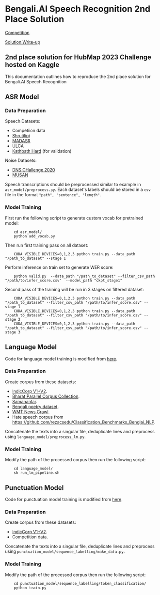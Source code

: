 # Bengali.AI Speech Recognition 2nd Place Solution

[Competition](https://www.kaggle.com/competitions/bengaliai-speech/overview)

[Solution Write-up](https://www.kaggle.com/competitions/bengaliai-speech/discussion/447976#2486531)

## 2nd place solution for HubMap 2023 Challenge hosted on Kaggle

This documentation outlines how to reproduce the 2nd place solution for Bengali.AI Speech Recognition

## ASR Model 

### Data Preparation

Speech Datasets:

- Competiion data
- [Shrutilipi](https://ai4bharat.iitm.ac.in/shrutilipi/)
- [MADASR](https://sites.google.com/view/respinasrchallenge2023/dataset?authuser=0)
- [ULCA](https://github.com/Open-Speech-EkStep/ULCA-asr-dataset-corpus)
- [Kathbath Hard](https://github.com/AI4Bharat/vistaar) (for validation)

Noise Datasets:
- [DNS CHallenge 2020](https://github.com/microsoft/DNS-Challenge/tree/interspeech2020/master)
- [MUSAN](https://www.openslr.org/17/)

Speech transcriptions should be preprocessed similar to example in `asr_model/preprocess.py`. Each dataset's labels should be stored in a `csv` file in the format `"path", "sentence", "length"`.

### Model Training

First run the following script to generate custom vocab for pretrained model:

```
    cd asr_model/
    python add_vocab.py

```

Then run first training pass on all dataset:
```
    CUDA_VISIBLE_DEVICES=0,1,2,3 python train.py --data_path "/path_to_dataset" --stage 1

```

Perform inference on train set to generate WER score:
```
    python valid.py  --data_path "/path_to_dataset" --filter_csv_path "/path/to/infer_score.csv"  --model_path "ckpt_stage1"

```

Second pass of the training will be run in 3 stages on filtered dataset:
```
    CUDA_VISIBLE_DEVICES=0,1,2,3 python train.py --data_path "/path_to_dataset" --filter_csv_path "/path/to/infer_score.csv" --stage 1
    CUDA_VISIBLE_DEVICES=0,1,2,3 python train.py --data_path "/path_to_dataset" --filter_csv_path "/path/to/infer_score.csv" --stage 2
    CUDA_VISIBLE_DEVICES=0,1,2,3 python train.py --data_path "/path_to_dataset" --filter_csv_path "/path/to/infer_score.csv" --stage 3
```

## Language Model 

Code for language model training is modified from [here](https://github.com/Open-Speech-EkStep/vakyansh-wav2vec2-experimentation/blob/main/scripts/lm/run_lm_pipeline.sh).

### Data Preparation

Create corpus from these datasets:
- [IndicCorp V1+V2](https://github.com/AI4Bharat/IndicBERT/tree/main#indiccorp-v2).
- [Bharat Parallel Corpus Collection](https://ai4bharat.iitm.ac.in/bpcc/).
- [Samanantar](https://ai4bharat.iitm.ac.in/samanantar/).
- [Bengali poetry dataset](https://www.kaggle.com/datasets/truthr/free-bengali-poetry).
- [WMT News Crawl](https://data.statmt.org/news-crawl/).
- Hate speech corpus from https://github.com/rezacsedu/Classification_Benchmarks_Benglai_NLP.

Concatenate the texts into a singular file, deduplicate lines and preprocess using `language_model/preprocess_lm.py`.

### Model Training

Modify the path of the processed corpus then run the following script:
```
    cd language_model/
    sh run_lm_pipeline.sh

```

## Punctuation Model 
Code for punctuation model training is modified from [here](https://github.com/Open-Speech-EkStep/punctuation-ITN/tree/wandb-v1/sequence_labelling).

### Data Preparation

Create corpus from these datasets:
- [IndicCorp V1+V2](https://github.com/AI4Bharat/IndicBERT/tree/main#indiccorp-v2).
- Competition data.

Concatenate the texts into a singular file, deduplicate lines and preprocess using `punctuation_model/sequence_labelling/make_data.py`.

### Model Training

Modify the path of the processed corpus then run the following script:
```
    cd punctuation_model/sequence_labelling/token_classification/
    python train.py

```
